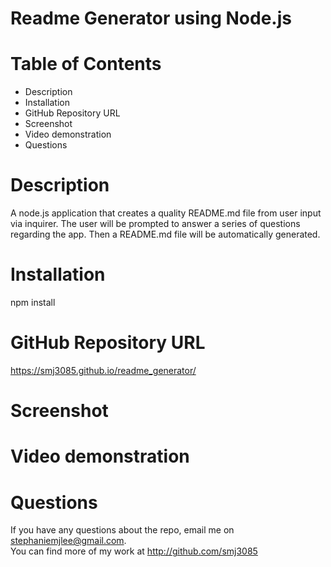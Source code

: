 # Readme Generator using Node.js

# Table of Contents
* Description
* Installation
* GitHub Repository URL 
* Screenshot
* Video demonstration 
* Questions

# Description 
A node.js application that creates a quality README.md file from user input via inquirer. 
The user will be prompted to answer a series of questions regarding the app. Then a README.md file will be automatically generated.

# Installation
npm install 

# GitHub Repository URL
https://smj3085.github.io/readme_generator/

# Screenshot

# Video demonstration

# Questions
  If you have any questions about the repo, email me on stephaniemjlee@gmail.com. <br>
  You can find more of my work at http://github.com/smj3085
